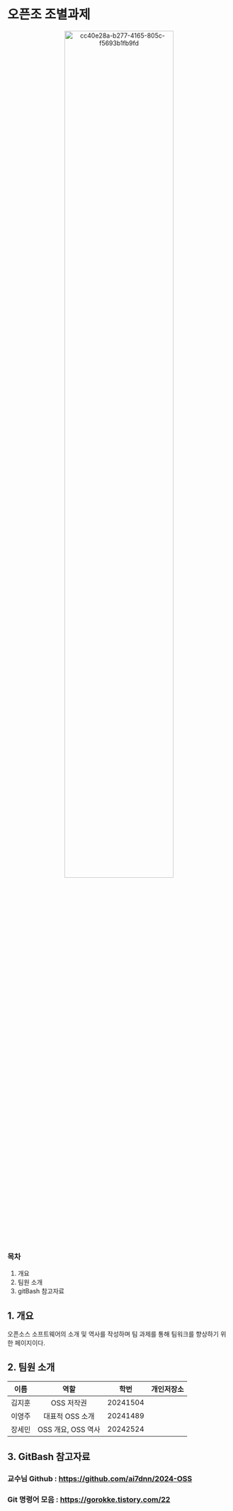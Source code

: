 # 오픈조 조별과제
<div align="center">
    <img src="https://github.com/user-attachments/assets/3c89494a-bab7-4e44-9096-6401d7a92d37" alt="cc40e28a-b277-4165-805c-f5693b1fb9fd" width="70%">
</div>

### 목차
1. 개요
2. 팀원 소개
3. gitBash 참고자료

## 1. 개요
오픈소스 소프트웨어의 소개 및 역사를 작성하며 팀 과제를 통해 팀워크를 향상하기 위한 페이지이다.

## 2. 팀원 소개

<div align="center">

| 이름     | 역할               | 학번              | 개인저장소              | 
|:--------:| :-------------------:| :-------------------:| :-------------------:|
| 김지훈   | OSS 저작권          | 20241504
| 이영주   | 대표적 OSS 소개      | 20241489
| 장세민   | OSS 개요, OSS 역사 |  20242524

</div>

## 3. GitBash 참고자료

### 교수님 Github : https://github.com/ai7dnn/2024-OSS

### Git 명령어 모음 : https://gorokke.tistory.com/22
